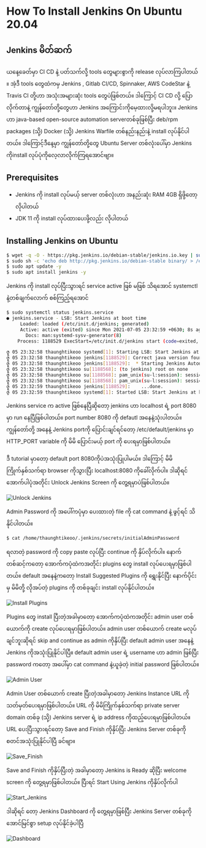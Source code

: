 <h1>How To Install Jenkins On Ubuntu 20.04</h1>

<h2> Jenkins မိတ်ဆက် </h2>
<p> ယနေ့ခေတ်မှာ CI CD နဲ့ ပတ်သက်လို့ tools တွေများစွာကို release လုပ်လာကြပါတယ် ။ အဲ့ဒီ tools တွေထဲကမှ Jenkins , Gitlab CI/CD, Spinnaker, AWS CodeStar နဲ့ Travis CI တို့ဟာ အသုံးအများဆုံး tools တွေပဲဖြစ်တယ်။ ဒါကြောင့် CI CD လို့ ပြောလိုက်တာနဲ့ ကျွန်တော်တို့တွေဟာ Jenkins အကြောင်းကိုမေ့ထားလို့မရပါဘူး။ Jenkins ဟာ java-based open-source automation serverတစ်ခုဖြစ်ပြီး deb/rpm packages (သို့) Docker (သို့) Jenkins Warfile တစ်နည်းနည်းနဲ့ install လုပ်နိုင်ပါတယ်။ ဒါကြောင့်ဒီနေ့မှာ ကျွန်တော်တို့တွေ Ubuntu Server တစ်လုံးပေါ်မှာ Jenkins ကိုinstall လုပ်ပုံကိုလေ့လာလိုက်ကြရအောင်ဗျာ။
</p>

<h2> Prerequisites </h2>
<ul>
  <li> Jenkins ကို install လုပ်မယ့် server တစ်လုံးဟာ အနည်းဆုံး RAM 4GB ရှိဖို့တော့လိုပါတယ်</li>
  <li> JDK 11 ကို install လုပ်ထားပေးဖို့လည်း လိုပါတယ်</li>
</ul>

<h2> Installing Jenkins on Ubuntu </h2>

```bash
$ wget -q -O - https://pkg.jenkins.io/debian-stable/jenkins.io.key | sudo apt-key add -
$ sudo sh -c 'echo deb http://pkg.jenkins.io/debian-stable binary/ > /etc/apt/sources.list.d/jenkins.list'
$ sudo apt update -y
$ sudo apt install jenkins -y
```
<p> Jenkins ကို install လုပ်ပြီးသွားရင် service active ဖြစ် မဖြစ် သိရအောင် systemctl နဲ့တစ်ချက်လောက် စစ်ကြည့်ရအောင်</p>

```bash
$ sudo systemctl status jenkins.service
● jenkins.service - LSB: Start Jenkins at boot time
     Loaded: loaded (/etc/init.d/jenkins; generated)
     Active: active (exited) since Mon 2021-07-05 23:32:59 +0630; 8s ago
       Docs: man:systemd-sysv-generator(8)
    Process: 1188529 ExecStart=/etc/init.d/jenkins start (code=exited, status=0/SUCCESS)

ဇူ 05 23:32:58 thaunghtikeoo systemd[1]: Starting LSB: Start Jenkins at boot time...
ဇူ 05 23:32:58 thaunghtikeoo jenkins[1188529]: Correct java version found
ဇူ 05 23:32:58 thaunghtikeoo jenkins[1188529]:  * Starting Jenkins Automation Server jenkins
ဇူ 05 23:32:58 thaunghtikeoo su[1188568]: (to jenkins) root on none
ဇူ 05 23:32:58 thaunghtikeoo su[1188568]: pam_unix(su-l:session): session opened for user jenkins by (uid=0)
ဇူ 05 23:32:58 thaunghtikeoo su[1188568]: pam_unix(su-l:session): session closed for user jenkins
ဇူ 05 23:32:59 thaunghtikeoo jenkins[1188529]:    ...done.
ဇူ 05 23:32:59 thaunghtikeoo systemd[1]: Started LSB: Start Jenkins at boot time.
```
<p> Jenkins service က active ဖြစ်နေပြီဆိုတော့ jenkins ဟာ localhost ရဲ့ port 8080 မှာ run နေပြီဖြစ်ပါတယ်။ port number 8080 ကို defautl အနေနဲ့သုံးပါတယ်။ ကျွန်တော်တို့ အနေနဲ့ Jenkins portကို ပြောင်းချင်ရင်တော့ /etc/default/jenkins မှာ HTTP_PORT variable ကို မိမိ ပြောင်းမယ့် port ကို ပေးရမှာဖြစ်ပါတယ်။ </p>

<p> ဒီ tutorial မှာတော့ default port 8080ကိုပဲအသုံးပြုပါမယ်။ ဒါကြောင့် မိမိကြိုက်နှစ်သက်ရာ browser ကိုသွားပြီး localhost:8080 ကိုခေါ်လိုက်ပါ။ ဒါဆိုရင် အောက်ပါပုံအတိုင်း Unlock Jenkins Screen ကို တွေ့ရမှာပဲဖြစ်ပါတယ်။</p>

![Unlock Jenkins](/assets/unlock.png)

<p> Admin Password ကို အပေါ်ကပုံမှာ ပေးထားတဲ့ file ကို cat command နဲ့ ဖွင့်ရင် သိနိုင်ပါတယ်။ </p>

```bash
$ cat /home/thaunghtikeoo/.jenkins/secrets/initialAdminPassword
```
<p> ရလာတဲ့ password ကို copy paste လုပ်ပြီး continue ကို နှိပ်လိုက်ပါ။ နောက်တစ်ဆင့်ကတော့ အောက်ကပုံထဲကအတိုင်း plugins တွေ install လုပ်ပေးရမှာဖြစ်ပါတယ်။ default အနေနဲ့ကတော့ Install Suggested Plugins ကို ရွှေးနိုင်ပြီး နောက်ပိုင်းမှ မိမိတို့ လိုအပ်တဲ့ plugins ကို တစ်ခုချင်း install လုပ်နိုင်ပါတယ်။ </p>

![Install Plugins](/assets/plugins.png)

<p> Plugins တွေ install ပြီးတဲ့အခါမှာတော့ အောက်ကပုံထဲကအတိုင်း admin user တစ်ယောက်ကို create လုပ်ပေးရမှာဖြစ်ပါတယ်။ admin user တစ်ယောက် create မလုပ်ချင်ဘူးဆိုရင် skip and continue as admin ကိုနှိပ်ပြီး default admin user အနေနဲ့ Jenkins ကိုအသုံးပြုနိုင်ပါပြီ။ default admin user ရဲ့ username ဟာ admin ဖြစ်ပြီး password  ကတော့ အပေါ်မှာ cat command နဲ့ယူခဲ့တဲ့ initial password ဖြစ်ပါတယ်။</p>
  
![Admin User](/assets/create_admin.png)

<p> Admin User တစ်ယောက် create ပြီးတဲ့အခါမှာတော့ Jenkins Instance URL ကို သတ်မှတ်ပေးရမှာဖြစ်ပါတယ်။ URL ကို မိမိကြိုက်နှစ်သက်ရာ private server domain တစ်ခု (သို့) Jenkins server ရဲ့ ip address ကိုထည့်ပေးရမှာဖြစ်ပါတယ်။ URL ပေးပြီးသွားရင်တော့ Save and Finish ကိုနှိပ်ပြီး Jenkins Server တစ်ခုကို စတင်အသုံးပြုနိုင်ပါပြီ ခင်ဗျာ။ </p>

![Save_Finish](/assets/save_finish.png)
  
<p> Save and Finish ကိုနှိပ်ပြီးတဲ့ အခါမှာတော့ Jenkins is Ready ဆိုပြီး welcome screen ကို တွေ့ရမှာဖြစ်ပါတယ်။ ပြီးရင် Start Using Jenkins ကိုနှိပ်လိုက်ပါ </p>
  
![Start_Jenkins](/assets/ready.png)

<p> ဒါဆိုရင် တော့ Jenkins Dashboard ကို တွေ့ရမှာဖြစ်ပြီး Jenkins Server တစ်ခုကို အောင်မြင်စွာ setup လုပ်နိုင်ခဲ့ပါပြီ </p>

![Dashboard](/assets/dashboard.png)





  
 


